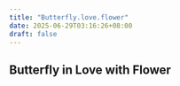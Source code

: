 ```yaml
---
title: "Butterfly.love.flower"
date: 2025-06-29T03:16:26+08:00
draft: false
---
```

## Butterfly in Love with Flower
